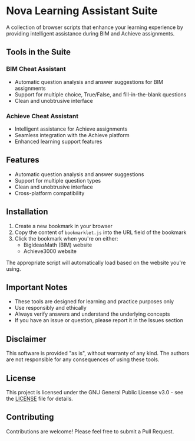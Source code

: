 # Nova Learning Assistant Suite

A collection of browser scripts that enhance your learning experience by providing intelligent assistance during BIM and Achieve assignments.

## Tools in the Suite

### BIM Cheat Assistant
- Automatic question analysis and answer suggestions for BIM assignments
- Support for multiple choice, True/False, and fill-in-the-blank questions
- Clean and unobtrusive interface

### Achieve Cheat Assistant
- Intelligent assistance for Achieve assignments
- Seamless integration with the Achieve platform
- Enhanced learning support features

## Features

- Automatic question analysis and answer suggestions
- Support for multiple question types
- Clean and unobtrusive interface
- Cross-platform compatibility

## Installation

1. Create a new bookmark in your browser
2. Copy the content of `bookmarklet.js` into the URL field of the bookmark
3. Click the bookmark when you're on either:
   - BigIdeasMath (BIM) website
   - Achieve3000 website

The appropriate script will automatically load based on the website you're using.

## Important Notes

- These tools are designed for learning and practice purposes only
- Use responsibly and ethically
- Always verify answers and understand the underlying concepts
- If you have an issue or question, please report it in the Issues section

## Disclaimer

This software is provided "as is", without warranty of any kind. The authors are not responsible for any consequences of using these tools.

## License

This project is licensed under the GNU General Public License v3.0 - see the [LICENSE](LICENSE) file for details.

## Contributing

Contributions are welcome! Please feel free to submit a Pull Request.
